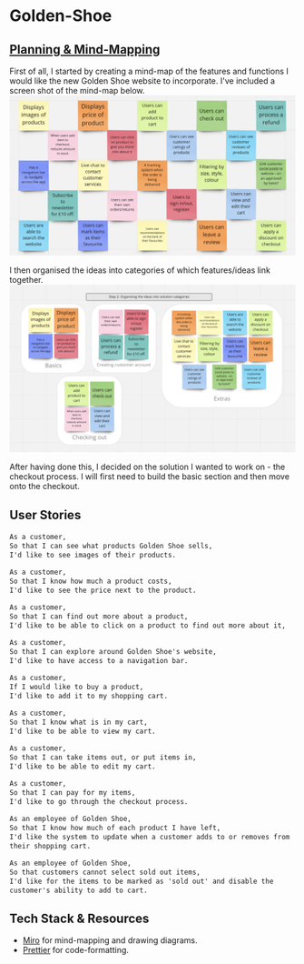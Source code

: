 # Golden-Shoe

## [Planning & Mind-Mapping](https://miro.com/app/board/uXjVOFBHPnM=/)

First of all, I started by creating a mind-map of the features and functions I would like the new Golden Shoe website to incorporate. I've included a screen shot of the mind-map below. 
<img src='./public/images/goldenshoemindmap.png'>

I then organised the ideas into categories of which features/ideas link together. 
<img src='./public/images/mindmapcategorised.png'>

After having done this, I decided on the solution I wanted to work on - the checkout process. I will first need to build the basic section and then move onto the checkout. 

## User Stories

```
As a customer,
So that I can see what products Golden Shoe sells, 
I'd like to see images of their products.
```

```
As a customer,
So that I know how much a product costs, 
I'd like to see the price next to the product.
```

```
As a customer, 
So that I can find out more about a product, 
I'd like to be able to click on a product to find out more about it,
```

```
As a customer, 
So that I can explore around Golden Shoe's website, 
I'd like to have access to a navigation bar. 
```

```
As a customer, 
If I would like to buy a product, 
I'd like to add it to my shopping cart. 
```

```
As a customer, 
So that I know what is in my cart, 
I'd like to be able to view my cart.
```

```
As a customer, 
So that I can take items out, or put items in, 
I'd like to be able to edit my cart.
```

```
As a customer, 
So that I can pay for my items, 
I'd like to go through the checkout process.
```

```
As an employee of Golden Shoe,
So that I know how much of each product I have left, 
I'd like the system to update when a customer adds to or removes from their shopping cart. 
```

```
As an employee of Golden Shoe, 
So that customers cannot select sold out items, 
I'd like for the items to be marked as 'sold out' and disable the customer's ability to add to cart. 
```


## Tech Stack & Resources

- [Miro](https://miro.com/app/dashboard/) for mind-mapping and drawing diagrams.
- [Prettier](https://prettier.io/) for code-formatting.